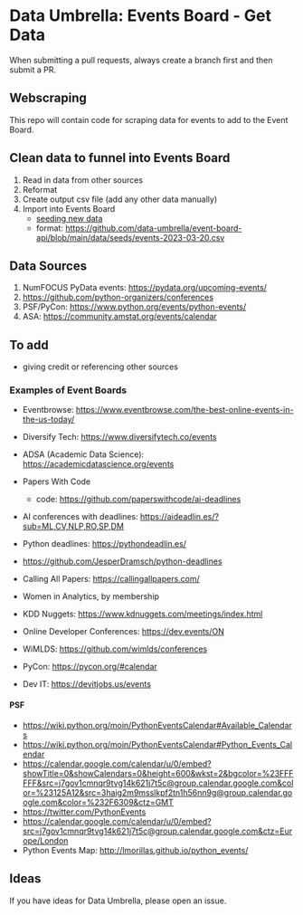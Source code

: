 # Data Umbrella: Events Board - Get Data

When submitting a pull requests, always create a branch first and then submit a PR. 

## Webscraping

This repo will contain code for scraping data for events to add to the Event Board.

## Clean data to funnel into Events Board

1. Read in data from other sources
2. Reformat
3. Create output csv file (add any other data manually)
4. Import into Events Board
    - [seeding new data](https://docs.google.com/document/d/1e4lur-Q5RxrG_cz6U2zOVkkTwE_BNtNJTJGlhWUSRnY/edit?usp=sharing)
    - format: https://github.com/data-umbrella/event-board-api/blob/main/data/seeds/events-2023-03-20.csv

## Data Sources
1. NumFOCUS PyData events: https://pydata.org/upcoming-events/
2. https://github.com/python-organizers/conferences
3. PSF/PyCon: https://www.python.org/events/python-events/
4. ASA: https://community.amstat.org/events/calendar

## To add
- giving credit or referencing other sources


### Examples of Event Boards
- Eventbrowse:  https://www.eventbrowse.com/the-best-online-events-in-the-us-today/
- Diversify Tech: https://www.diversifytech.co/events
- ADSA (Academic Data Science): https://academicdatascience.org/events
- Papers With Code
    - code: https://github.com/paperswithcode/ai-deadlines
- AI conferences with deadlines: https://aideadlin.es/?sub=ML,CV,NLP,RO,SP,DM
- Python deadlines: https://pythondeadlin.es/
- https://github.com/JesperDramsch/python-deadlines
- Calling All Papers: https://callingallpapers.com/

- Women in Analytics, by membership
- KDD Nuggets: https://www.kdnuggets.com/meetings/index.html
- Online Developer Conferences: https://dev.events/ON
- WiMLDS: https://github.com/wimlds/conferences
- PyCon: https://pycon.org/#calendar
- Dev IT: https://devitjobs.us/events
 
#### PSF
- https://wiki.python.org/moin/PythonEventsCalendar#Available_Calendars
- https://wiki.python.org/moin/PythonEventsCalendar#Python_Events_Calendar
- https://calendar.google.com/calendar/u/0/embed?showTitle=0&showCalendars=0&height=600&wkst=2&bgcolor=%23FFFFFF&src=j7gov1cmnqr9tvg14k621j7t5c@group.calendar.google.com&color=%23125A12&src=3haig2m9msslkpf2tn1h56nn9g@group.calendar.google.com&color=%232F6309&ctz=GMT
- https://twitter.com/PythonEvents
- https://calendar.google.com/calendar/u/0/embed?src=j7gov1cmnqr9tvg14k621j7t5c@group.calendar.google.com&ctz=Europe/London
- Python Events Map: http://lmorillas.github.io/python_events/


## Ideas

If you have ideas for Data Umbrella, please open an issue.

